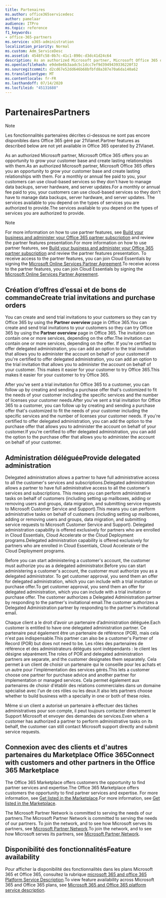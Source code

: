 ```yaml
---
title: Partenaires
ms.author: office365servicedesc
author: pamelaar
audience: ITPro
ms.topic: reference
f1_keywords:
- office-365-partners
ms.service: o365-administration
localization_priority: Normal
ms.custom: Adm_ServiceDesc
ms.assetid: 4548fc58-0b7c-41c1-890c-d3dc41d24c64
description: As an authorized Microsoft partner, Microsoft Office 365 offers you an opportunity to grow your customer base and create lasting relationships with them. For a monthly or annual fee paid to you, your customers can use cloud-based services so they don't have to manage data backups, server hardware, and server updates. The services available to you depend on the types of services you are authorized to provide.
ms.openlocfilehash: e9de8e6b3aadc5c1dcc7ef9d3949439336220f32
ms.sourcegitcommit: d2cd67e52dd646b68bfbfd8a387e70a6da140a62
ms.translationtype: MT
ms.contentlocale: fr-FR
ms.lasthandoff: 07/14/2020
ms.locfileid: "45131688"
---
```

# <a name="partners"></a><span data-ttu-id="450e5-105">Partenaires</span><span class="sxs-lookup"><span data-stu-id="450e5-105">Partners</span></span>

> [!NOTE]
> <span data-ttu-id="450e5-106">Les fonctionnalités partenaires décrites ci-dessous ne sont pas encore disponibles dans Office 365 géré par 21Vianet.</span><span class="sxs-lookup"><span data-stu-id="450e5-106">Partner features as described below are not yet available in Office 365 operated by 21Vianet.</span></span> 
  
<span data-ttu-id="450e5-107">As an authorized Microsoft partner, Microsoft Office 365 offers you an opportunity to grow your customer base and create lasting relationships with them.</span><span class="sxs-lookup"><span data-stu-id="450e5-107">As an authorized Microsoft partner, Microsoft Office 365 offers you an opportunity to grow your customer base and create lasting relationships with them.</span></span> <span data-ttu-id="450e5-108">For a monthly or annual fee paid to you, your customers can use cloud-based services so they don't have to manage data backups, server hardware, and server updates.</span><span class="sxs-lookup"><span data-stu-id="450e5-108">For a monthly or annual fee paid to you, your customers can use cloud-based services so they don't have to manage data backups, server hardware, and server updates.</span></span> <span data-ttu-id="450e5-109">The services available to you depend on the types of services you are authorized to provide.</span><span class="sxs-lookup"><span data-stu-id="450e5-109">The services available to you depend on the types of services you are authorized to provide.</span></span>
  
> [!NOTE]
> <span data-ttu-id="450e5-110">For more information on how to use partner features, see [Build your business and administer your Office 365 partner subscription](https://go.microsoft.com/fwlink/?LinkID=271614&amp;clcid=0x409) and review the partner features presentation.</span><span class="sxs-lookup"><span data-stu-id="450e5-110">For more information on how to use partner features, see [Build your business and administer your Office 365 partner subscription](https://go.microsoft.com/fwlink/?LinkID=271614&amp;clcid=0x409) and review the partner features presentation.</span></span> <span data-ttu-id="450e5-111">To receive access to the partner features, you can join Cloud Essentials by signing the [Microsoft Online Services Partner Agreement](https://go.microsoft.com/fwlink/p/?LinkId=285473).</span><span class="sxs-lookup"><span data-stu-id="450e5-111">To receive access to the partner features, you can join Cloud Essentials by signing the [Microsoft Online Services Partner Agreement](https://go.microsoft.com/fwlink/p/?LinkId=285473).</span></span> 
  
## <a name="create-trial-invitations-and-purchase-orders"></a><span data-ttu-id="450e5-112">Création d’offres d’essai et de bons de commande</span><span class="sxs-lookup"><span data-stu-id="450e5-112">Create trial invitations and purchase orders</span></span>

<span data-ttu-id="450e5-113">You can create and send trial invitations to your customers so they can try Office 365 by using the **Partner overview** page in Office 365.</span><span class="sxs-lookup"><span data-stu-id="450e5-113">You can create and send trial invitations to your customers so they can try Office 365 by using the **Partner overview** page in Office 365.</span></span> <span data-ttu-id="450e5-114">The invitation can contain one or more services, depending on the offer.</span><span class="sxs-lookup"><span data-stu-id="450e5-114">The invitation can contain one or more services, depending on the offer.</span></span> <span data-ttu-id="450e5-115">If you're certified to offer delegated administration, you can add an option to the trial invitation that allows you to administer the account on behalf of your customer.</span><span class="sxs-lookup"><span data-stu-id="450e5-115">If you're certified to offer delegated administration, you can add an option to the trial invitation that allows you to administer the account on behalf of your customer.</span></span> <span data-ttu-id="450e5-116">This makes it easier for your customer to try Office 365.</span><span class="sxs-lookup"><span data-stu-id="450e5-116">This makes it easier for your customer to try Office 365.</span></span> 
  
<span data-ttu-id="450e5-117">After you've sent a trial invitation for Office 365 to a customer, you can follow up by creating and sending a purchase offer that's customized to fit the needs of your customer including the specific services and the number of licenses your customer needs.</span><span class="sxs-lookup"><span data-stu-id="450e5-117">After you've sent a trial invitation for Office 365 to a customer, you can follow up by creating and sending a purchase offer that's customized to fit the needs of your customer including the specific services and the number of licenses your customer needs.</span></span> <span data-ttu-id="450e5-118">If you're certified to offer delegated administration, you can add the option to the purchase offer that allows you to administer the account on behalf of your customer.</span><span class="sxs-lookup"><span data-stu-id="450e5-118">If you're certified to offer delegated administration, you can add the option to the purchase offer that allows you to administer the account on behalf of your customer.</span></span>
  
## <a name="provide-delegated-administration"></a><span data-ttu-id="450e5-119">Administration déléguée</span><span class="sxs-lookup"><span data-stu-id="450e5-119">Provide delegated administration</span></span>

<span data-ttu-id="450e5-120">Delegated administration allows a partner to have full administrative access to all the customer's services and subscriptions.</span><span class="sxs-lookup"><span data-stu-id="450e5-120">Delegated administration allows a partner to have full administrative access to all the customer's services and subscriptions.</span></span> <span data-ttu-id="450e5-121">This means you can perform administrative tasks on behalf of customers (including setting up mailboxes, adding or removing users and groups, data migration, and submitting service requests to Microsoft Customer Service and Support).</span><span class="sxs-lookup"><span data-stu-id="450e5-121">This means you can perform administrative tasks on behalf of customers (including setting up mailboxes, adding or removing users and groups, data migration, and submitting service requests to Microsoft Customer Service and Support).</span></span> <span data-ttu-id="450e5-122">Delegated administration capability is offered exclusively for partners who are enrolled in Cloud Essentials, Cloud Accelerate or the Cloud Deployment programs.</span><span class="sxs-lookup"><span data-stu-id="450e5-122">Delegated administration capability is offered exclusively for partners who are enrolled in Cloud Essentials, Cloud Accelerate or the Cloud Deployment programs.</span></span>
  
<span data-ttu-id="450e5-123">Before you can start administering a customer's account, the customer must authorize you as a delegated administrator.</span><span class="sxs-lookup"><span data-stu-id="450e5-123">Before you can start administering a customer's account, the customer must authorize you as a delegated administrator.</span></span> <span data-ttu-id="450e5-124">To get customer approval, you send them an offer for delegated administration, which you can include with a trial invitation or purchase offer.</span><span class="sxs-lookup"><span data-stu-id="450e5-124">To get customer approval, you send them an offer for delegated administration, which you can include with a trial invitation or purchase offer.</span></span> <span data-ttu-id="450e5-125">The customer authorizes a Delegated Administration partner by responding to the partner's invitational email.</span><span class="sxs-lookup"><span data-stu-id="450e5-125">The customer authorizes a Delegated Administration partner by responding to the partner's invitational email.</span></span>
  
<span data-ttu-id="450e5-126">Chaque client a le droit d’avoir un partenaire d’administration déléguée.</span><span class="sxs-lookup"><span data-stu-id="450e5-126">Each customer is entitled to have one delegated administration partner.</span></span> <span data-ttu-id="450e5-127">Ce partenaire peut également être un partenaire de référence (POR), mais cela n'est pas indispensable.</span><span class="sxs-lookup"><span data-stu-id="450e5-127">This partner can also be a customer's Partner of Record (POR) but does not need to be.</span></span> <span data-ttu-id="450e5-128">Les rôles des partenaires de référence et des administrateurs délégués sont indépendants : le client les désigne séparément.</span><span class="sxs-lookup"><span data-stu-id="450e5-128">The roles of POR and delegated administration partners are separate, and the customer designates them separately.</span></span> <span data-ttu-id="450e5-129">Cela permet à un client de choisir un partenaire qui le conseille pour les achats et un autre pour l'implémentation des services gérés.</span><span class="sxs-lookup"><span data-stu-id="450e5-129">This lets a customer choose one partner for purchase advice and another partner for implementation or managed services.</span></span> <span data-ttu-id="450e5-130">Cela permet également aux partenaires de choisir d'établir des relations commerciales dans un domaine spécialisé avec l'un de ces rôles ou les deux.</span><span class="sxs-lookup"><span data-stu-id="450e5-130">It also lets partners choose whether to build business with a specialty in one or both of these roles.</span></span>
  
<span data-ttu-id="450e5-131">Même si un client a autorisé un partenaire à effectuer des tâches administratives pour son compte, il peut toujours contacter directement le Support Microsoft et envoyer des demandes de services.</span><span class="sxs-lookup"><span data-stu-id="450e5-131">Even when a customer has authorized a partner to perform administrative tasks on its behalf, the customer can still contact Microsoft support directly and submit service requests.</span></span>
  
## <a name="connect-with-customers-and-other-partners-in-the-office-365-marketplace"></a><span data-ttu-id="450e5-132">Connexion avec des clients et d'autres partenaires du Marketplace Office 365</span><span class="sxs-lookup"><span data-stu-id="450e5-132">Connect with customers and other partners in the Office 365 Marketplace</span></span>

<span data-ttu-id="450e5-133">The Office 365 Marketplace offers customers the opportunity to find partner services and expertise.</span><span class="sxs-lookup"><span data-stu-id="450e5-133">The Office 365 Marketplace offers customers the opportunity to find partner services and expertise.</span></span> <span data-ttu-id="450e5-134">For more information, see [Get listed in the Marketplace](https://go.microsoft.com/fwlink/?LinkID=272019&amp;clcid=0x409).</span><span class="sxs-lookup"><span data-stu-id="450e5-134">For more information, see [Get listed in the Marketplace](https://go.microsoft.com/fwlink/?LinkID=272019&amp;clcid=0x409).</span></span>
  
<span data-ttu-id="450e5-135">The Microsoft Partner Network is committed to serving the needs of our partners.</span><span class="sxs-lookup"><span data-stu-id="450e5-135">The Microsoft Partner Network is committed to serving the needs of our partners.</span></span> <span data-ttu-id="450e5-136">To join the network, and to see how Microsoft serves its partners, see [Microsoft Partner Network](https://go.microsoft.com/fwlink/?LinkID=272021&amp;clcid=0x409).</span><span class="sxs-lookup"><span data-stu-id="450e5-136">To join the network, and to see how Microsoft serves its partners, see [Microsoft Partner Network](https://go.microsoft.com/fwlink/?LinkID=272021&amp;clcid=0x409).</span></span>
  
## <a name="feature-availability"></a><span data-ttu-id="450e5-137">Disponibilité des fonctionnalités</span><span class="sxs-lookup"><span data-stu-id="450e5-137">Feature availability</span></span>

<span data-ttu-id="450e5-138">Pour afficher la disponibilité des fonctionnalités dans les plans Microsoft 365 et Office 365, consultez la rubrique [microsoft 365 and office 365 Platform Service Description](office-365-platform-service-description.md).</span><span class="sxs-lookup"><span data-stu-id="450e5-138">To view feature availability across Microsoft 365 and Office 365 plans, see [Microsoft 365 and Office 365 platform service description](office-365-platform-service-description.md).</span></span>
  
